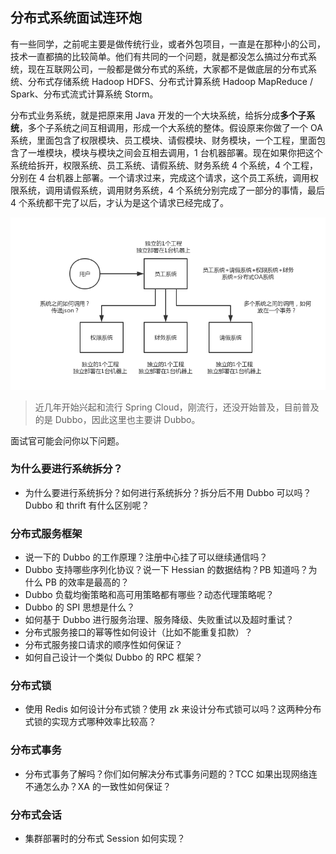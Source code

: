 ## 分布式系统面试连环炮

有一些同学，之前呢主要是做传统行业，或者外包项目，一直是在那种小的公司，技术一直都搞的比较简单。他们有共同的一个问题，就是都没怎么搞过分布式系统，现在互联网公司，一般都是做分布式的系统，大家都不是做底层的分布式系统、分布式存储系统 Hadoop HDFS、分布式计算系统 Hadoop MapReduce / Spark、分布式流式计算系统 Storm。

分布式业务系统，就是把原来用 Java 开发的一个大块系统，给拆分成**多个子系统**，多个子系统之间互相调用，形成一个大系统的整体。假设原来你做了一个 OA 系统，里面包含了权限模块、员工模块、请假模块、财务模块，一个工程，里面包含了一堆模块，模块与模块之间会互相去调用，1 台机器部署。现在如果你把这个系统给拆开，权限系统、员工系统、请假系统、财务系统 4 个系统，4 个工程，分别在 4 台机器上部署。一个请求过来，完成这个请求，这个员工系统，调用权限系统，调用请假系统，调用财务系统，4 个系统分别完成了一部分的事情，最后 4 个系统都干完了以后，才认为是这个请求已经完成了。

![simple-distributed-system-oa](./images/simple-distributed-system-oa.png)

> 近几年开始兴起和流行 Spring Cloud，刚流行，还没开始普及，目前普及的是 Dubbo，因此这里也主要讲 Dubbo。

面试官可能会问你以下问题。

### 为什么要进行系统拆分？

-   为什么要进行系统拆分？如何进行系统拆分？拆分后不用 Dubbo 可以吗？Dubbo 和 thrift 有什么区别呢？

### 分布式服务框架

-   说一下的 Dubbo 的工作原理？注册中心挂了可以继续通信吗？
-   Dubbo 支持哪些序列化协议？说一下 Hessian 的数据结构？PB 知道吗？为什么 PB 的效率是最高的？
-   Dubbo 负载均衡策略和高可用策略都有哪些？动态代理策略呢？
-   Dubbo 的 SPI 思想是什么？
-   如何基于 Dubbo 进行服务治理、服务降级、失败重试以及超时重试？
-   分布式服务接口的幂等性如何设计（比如不能重复扣款）？
-   分布式服务接口请求的顺序性如何保证？
-   如何自己设计一个类似 Dubbo 的 RPC 框架？

### 分布式锁

-   使用 Redis 如何设计分布式锁？使用 zk 来设计分布式锁可以吗？这两种分布式锁的实现方式哪种效率比较高？

### 分布式事务

-   分布式事务了解吗？你们如何解决分布式事务问题的？TCC 如果出现网络连不通怎么办？XA 的一致性如何保证？

### 分布式会话

-   集群部署时的分布式 Session 如何实现？
